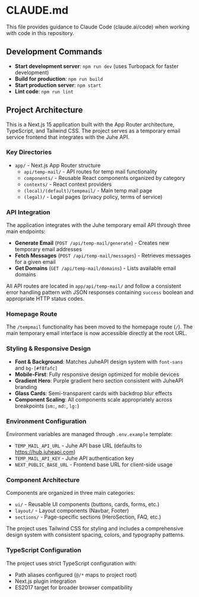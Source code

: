 # CLAUDE.md

This file provides guidance to Claude Code (claude.ai/code) when working with code in this repository.

## Development Commands

- **Start development server**: `npm run dev` (uses Turbopack for faster development)
- **Build for production**: `npm run build`
- **Start production server**: `npm start`
- **Lint code**: `npm run lint`

## Project Architecture

This is a Next.js 15 application built with the App Router architecture, TypeScript, and Tailwind CSS. The project serves as a temporary email service frontend that integrates with the Juhe API.

### Key Directories

- `app/` - Next.js App Router structure
  - `api/temp-mail/` - API routes for temp mail functionality
  - `components/` - Reusable React components organized by category
  - `contexts/` - React context providers
  - `(local)/(default)/tempmail/` - Main temp mail page
  - `(legal)/` - Legal pages (privacy policy, terms of service)

### API Integration

The application integrates with the Juhe temporary email API through three main endpoints:

- **Generate Email** (`POST /api/temp-mail/generate`) - Creates new temporary email addresses
- **Fetch Messages** (`POST /api/temp-mail/messages`) - Retrieves messages for a given email
- **Get Domains** (`GET /api/temp-mail/domains`) - Lists available email domains

All API routes are located in `app/api/temp-mail/` and follow a consistent error handling pattern with JSON responses containing `success` boolean and appropriate HTTP status codes.

### Homepage Route

The `/tempmail` functionality has been moved to the homepage route (`/`). The main temporary email interface is now accessible directly at the root URL.

### Styling & Responsive Design

- **Font & Background**: Matches JuheAPI design system with `font-sans` and `bg-[#f8fafc]` 
- **Mobile-First**: Fully responsive design optimized for mobile devices
- **Gradient Hero**: Purple gradient hero section consistent with JuheAPI branding
- **Glass Cards**: Semi-transparent cards with backdrop blur effects
- **Component Scaling**: All components scale appropriately across breakpoints (`sm:`, `md:`, `lg:`)

### Environment Configuration

Environment variables are managed through `.env.example` template:
- `TEMP_MAIL_API_URL` - Juhe API base URL (defaults to https://hub.juheapi.com)
- `TEMP_MAIL_API_KEY` - Juhe API authentication key
- `NEXT_PUBLIC_BASE_URL` - Frontend base URL for client-side usage

### Component Architecture

Components are organized in three main categories:
- `ui/` - Reusable UI components (buttons, cards, forms, etc.)
- `layout/` - Layout components (Navbar, Footer)
- `sections/` - Page-specific sections (HeroSection, FAQ, etc.)

The project uses Tailwind CSS for styling and includes a comprehensive design system with consistent spacing, colors, and typography patterns.

### TypeScript Configuration

The project uses strict TypeScript configuration with:
- Path aliases configured (`@/*` maps to project root)
- Next.js plugin integration
- ES2017 target for broader browser compatibility